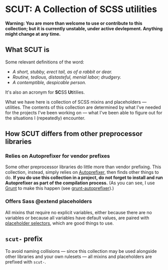 # SCUT: A Collection of SCSS utilities

**Warning: You are more than welcome to use or contribute to this collection; but it is currently unstable, under active devlepment. Anything might change at any time.**

## What SCUT is

Some relevant definitions of the word:
- *A short, stubby, erect tail, as of a rabbit or dear.*
- *Routine, tedious, distasteful, menial labor; drudgery.*
- *A contemptible, despicable person.*

It's also an acronym for **SC**SS **Ut**itilies.

What we have here is collection of SCSS mixins and placeholders &mdash; utilities. The contents of this collection are determined by what I've needed for the projects I've been working on &mdash; what I've been able to figure out for the situations I (repeatedly) encounter.

## How SCUT differs from other preprocessor libraries

### Relies on Autoprefixer for vendor prefixes
Some other preprocessor libraries do little more than vendor prefixing. This collection, instead, simply relies on [Autoprefixer](https://github.com/ai/autoprefixer), then finds other things to do. **If you do use this collection in a project, do not forget to install and run Autoprefixer as part of the compilation process.** (As you can see, I use [Grunt](http://gruntjs.com/) to make this happen (see [grunt-autoprefixer](https://github.com/nDmitry/grunt-autoprefixer)).)

### Offers Sass @extend placeholders
All mixins that require no explicit variables, either because there are no variables or because all variables have default values, are paired with [placeholder selectors](http://sass-lang.com/docs/yardoc/file.SASS_REFERENCE.html#placeholders), which are good things to use.

## `scut-` prefix

To avoid naming collisions &mdash; since this collection may be used alongside other libraries and your own rulesets &mdash; all mixins and placeholders are prefixed with `scut-`.

